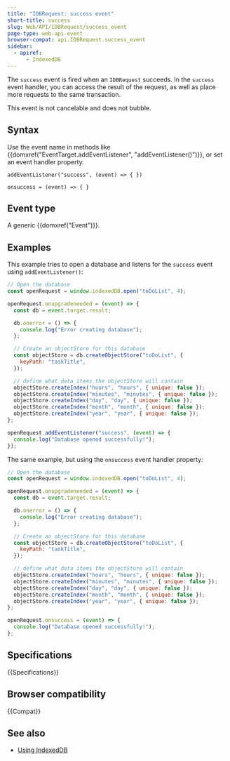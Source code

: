 ```yaml
---
title: "IDBRequest: success event"
short-title: success
slug: Web/API/IDBRequest/success_event
page-type: web-api-event
browser-compat: api.IDBRequest.success_event
sidebar:
  - apiref:
      - IndexedDB
---
```


The `success` event is fired when an `IDBRequest` succeeds. In the `success` event handler, you can access the result of the request, as well as place more requests to the same transaction.

This event is not cancelable and does not bubble.

## Syntax

Use the event name in methods like {{domxref("EventTarget.addEventListener", "addEventListener()")}}, or set an event handler property.

```js-nolint
addEventListener("success", (event) => { })

onsuccess = (event) => { }
```

## Event type

A generic {{domxref("Event")}}.

## Examples

This example tries to open a database and listens for the `success` event using `addEventListener()`:

```js
// Open the database
const openRequest = window.indexedDB.open("toDoList", 4);

openRequest.onupgradeneeded = (event) => {
  const db = event.target.result;

  db.onerror = () => {
    console.log("Error creating database");
  };

  // Create an objectStore for this database
  const objectStore = db.createObjectStore("toDoList", {
    keyPath: "taskTitle",
  });

  // define what data items the objectStore will contain
  objectStore.createIndex("hours", "hours", { unique: false });
  objectStore.createIndex("minutes", "minutes", { unique: false });
  objectStore.createIndex("day", "day", { unique: false });
  objectStore.createIndex("month", "month", { unique: false });
  objectStore.createIndex("year", "year", { unique: false });
};

openRequest.addEventListener("success", (event) => {
  console.log("Database opened successfully!");
});
```

The same example, but using the `onsuccess` event handler property:

```js
// Open the database
const openRequest = window.indexedDB.open("toDoList", 4);

openRequest.onupgradeneeded = (event) => {
  const db = event.target.result;

  db.onerror = () => {
    console.log("Error creating database");
  };

  // Create an objectStore for this database
  const objectStore = db.createObjectStore("toDoList", {
    keyPath: "taskTitle",
  });

  // define what data items the objectStore will contain
  objectStore.createIndex("hours", "hours", { unique: false });
  objectStore.createIndex("minutes", "minutes", { unique: false });
  objectStore.createIndex("day", "day", { unique: false });
  objectStore.createIndex("month", "month", { unique: false });
  objectStore.createIndex("year", "year", { unique: false });
};

openRequest.onsuccess = (event) => {
  console.log("Database opened successfully!");
};
```

## Specifications

{{Specifications}}

## Browser compatibility

{{Compat}}

## See also

- [Using IndexedDB](/en-US/docs/Web/API/IndexedDB_API/Using_IndexedDB)
